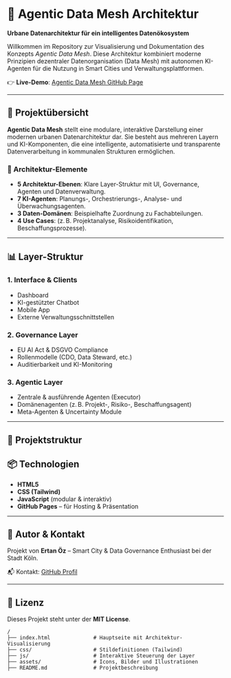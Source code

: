 # 🧠 Agentic Data Mesh Architektur

**Urbane Datenarchitektur für ein intelligentes Datenökosystem**

Willkommen im Repository zur Visualisierung und Dokumentation des Konzepts *Agentic Data Mesh*. Diese Architektur kombiniert moderne Prinzipien dezentraler Datenorganisation (Data Mesh) mit autonomen KI-Agenten für die Nutzung in Smart Cities und Verwaltungsplattformen.

👉 **Live-Demo**: [Agentic Data Mesh GitHub Page](https://ertanoz.github.io/AgenticDataMesh/)

---

## 🚀 Projektübersicht

**Agentic Data Mesh** stellt eine modulare, interaktive Darstellung einer modernen urbanen Datenarchitektur dar. Sie besteht aus mehreren Layern und KI-Komponenten, die eine intelligente, automatisierte und transparente Datenverarbeitung in kommunalen Strukturen ermöglichen.

### 🔧 Architektur-Elemente

- **5 Architektur-Ebenen**: Klare Layer-Struktur mit UI, Governance, Agenten und Datenverwaltung.
- **7 KI-Agenten**: Planungs-, Orchestrierungs-, Analyse- und Überwachungsagenten.
- **3 Daten-Domänen**: Beispielhafte Zuordnung zu Fachabteilungen.
- **4 Use Cases**: (z. B. Projektanalyse, Risikoidentifikation, Beschaffungsprozesse).

---

## 📊 Layer-Struktur

### 1. Interface & Clients
- Dashboard
- KI-gestützter Chatbot
- Mobile App
- Externe Verwaltungsschnittstellen

### 2. Governance Layer
- EU AI Act & DSGVO Compliance
- Rollenmodelle (CDO, Data Steward, etc.)
- Auditierbarkeit und KI-Monitoring

### 3. Agentic Layer
- Zentrale & ausführende Agenten (Executor)
- Domänenagenten (z. B. Projekt-, Risiko-, Beschaffungsagent)
- Meta-Agenten & Uncertainty Module

---

## 📁 Projektstruktur


## 📦 Technologien

- **HTML5**  
- **CSS (Tailwind)**  
- **JavaScript** (modular & interaktiv)  
- **GitHub Pages** – für Hosting & Präsentation  

---

## 🧠 Autor & Kontakt

Projekt von **Ertan Öz** – Smart City & Data Governance Enthusiast bei der Stadt Köln.

📬 Kontakt: [GitHub Profil](https://github.com/ErtanOz)

---

## 📄 Lizenz

Dieses Projekt steht unter der **MIT License**.


```plaintext
/
├── index.html              # Hauptseite mit Architektur-Visualisierung
├── css/                    # Stildefinitionen (Tailwind)
├── js/                     # Interaktive Steuerung der Layer
├── assets/                 # Icons, Bilder und Illustrationen
├── README.md               # Projektbeschreibung
